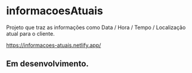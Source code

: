 # informacoesAtuais
Projeto que traz as informações como Data / Hora / Tempo / Localização atual para o cliente.


https://informacoes-atuais.netlify.app/


## Em desenvolvimento.
